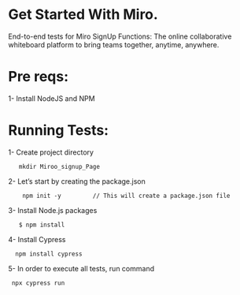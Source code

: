 Get Started With Miro.
==========================

End-to-end tests for Miro SignUp Functions: The online collaborative whiteboard platform to
bring teams together, anytime, anywhere.

Pre reqs:
============================================
1- Install NodeJS and NPM 

Running Tests:
======================================
1- Create project directory
 
       mkdir Miroo_signup_Page

2- Let’s start by creating the package.json
        
        npm init -y         // This will create a package.json file

3- Install Node.js packages
       
       $ npm install

4- Install Cypress
      
      npm install cypress

5- In order to execute all tests, run command  

     npx cypress run  